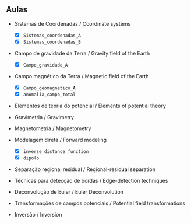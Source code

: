 ## Aulas

* Sistemas de Coordenadas / Coordinate systems
  - [x] `Sistemas_coordenadas_A`
  - [x] `Sistemas_coordenadas_B`

* Campo de gravidade da Terra / Gravity field of the Earth
  - [x] `Campo_gravidade_A`

* Campo magnético da Terra / Magnetic field of the Earth
  - [x] `Campo_geomagnetico_A`
  - [x] `anomalia_campo_total`

* Elementos de teoria do potencial / Elements of potential theory

* Gravimetria / Gravimetry

* Magnetometria / Magnetometry

* Modelagem direta / Forward modeling
  - [x] `inverse distance function`
  - [x] `dipolo`

* Separação regional residual / Regional-residual separation

* Técnicas para detecção de bordas / Edge-detection techniques

* Deconvolução de Euler / Euler Deconvolution

* Transformações de campos potenciais / Potential field transformations

* Inversão / Inversion

